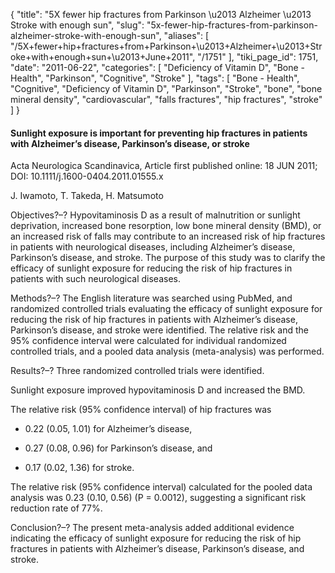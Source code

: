 {
    "title": "5X fewer hip fractures from Parkinson \u2013 Alzheimer \u2013 Stroke with enough sun",
    "slug": "5x-fewer-hip-fractures-from-parkinson-alzheimer-stroke-with-enough-sun",
    "aliases": [
        "/5X+fewer+hip+fractures+from+Parkinson+\u2013+Alzheimer+\u2013+Stroke+with+enough+sun+\u2013+June+2011",
        "/1751"
    ],
    "tiki_page_id": 1751,
    "date": "2011-06-22",
    "categories": [
        "Deficiency of Vitamin D",
        "Bone - Health",
        "Parkinson",
        "Cognitive",
        "Stroke"
    ],
    "tags": [
        "Bone - Health",
        "Cognitive",
        "Deficiency of Vitamin D",
        "Parkinson",
        "Stroke",
        "bone",
        "bone mineral density",
        "cardiovascular",
        "falls fractures",
        "hip fractures",
        "stroke"
    ]
}


#### Sunlight exposure is important for preventing hip fractures in patients with Alzheimer’s disease, Parkinson’s disease, or stroke

Acta Neurologica Scandinavica, Article first published online: 18 JUN 2011; DOI: 10.1111/j.1600-0404.2011.01555.x

J. Iwamoto,     T. Takeda,     H. Matsumoto

Objectives?–? Hypovitaminosis D as a result of malnutrition or sunlight deprivation, increased bone resorption, low bone mineral density (BMD), or an increased risk of falls may contribute to an increased risk of hip fractures in patients with neurological diseases, including Alzheimer’s disease, Parkinson’s disease, and stroke. The purpose of this study was to clarify the efficacy of sunlight exposure for reducing the risk of hip fractures in patients with such neurological diseases.

Methods?–? The English literature was searched using PubMed, and randomized controlled trials evaluating the efficacy of sunlight exposure for reducing the risk of hip fractures in patients with Alzheimer’s disease, Parkinson’s disease, and stroke were identified. The relative risk and the 95% confidence interval were calculated for individual randomized controlled trials, and a pooled data analysis (meta-analysis) was performed.

Results?–? Three randomized controlled trials were identified. 

Sunlight exposure improved hypovitaminosis D and increased the BMD. 

The relative risk (95% confidence interval) of hip fractures was 

* 0.22 (0.05, 1.01) for Alzheimer’s disease, 

* 0.27 (0.08, 0.96) for Parkinson’s disease, and 

* 0.17 (0.02, 1.36) for stroke. 

The relative risk (95% confidence interval) calculated for the pooled data analysis was 0.23 (0.10, 0.56) (P = 0.0012), suggesting a significant risk reduction rate of 77%.

Conclusion?–? The present meta-analysis added additional evidence indicating the efficacy of sunlight exposure for reducing the risk of hip fractures in patients with Alzheimer’s disease, Parkinson’s disease, and stroke.